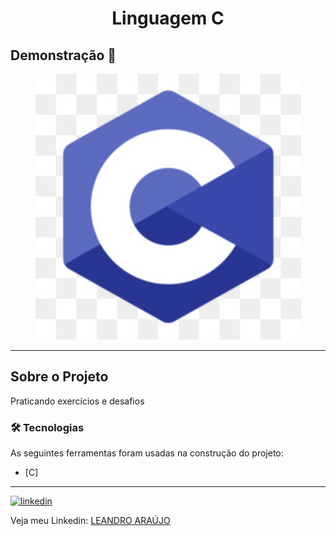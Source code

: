 <h1 style="text-align: center; font-weight: bold;">Linguagem C</h1>

## Demonstração 📸

<div align="center" >
  <img src="_imagens/linguagem-c.jpg" alt="C logomarca" height="425">
</div>

---

## Sobre o Projeto

Praticando exercícios e desafios

### 🛠 Tecnologias

As seguintes ferramentas foram usadas na construção do projeto:

- [C]

---

<a href="">
<img src="./github/linkedin.png" alt="linkedin" height="50"></a>
<br />

Veja meu Linkedin: [LEANDRO ARAÚJO]()
